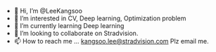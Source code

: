 - 👋 Hi, I’m @LeeKangsoo
- 👀 I’m interested in CV, Deep learning, Optimization problem
- 🌱 I’m currently learning Deep learning
- 💞️ I’m looking to collaborate on Stradvision.
- 📫 How to reach me ... kangsoo.lee@stradvision.com Plz email me.

<!---
LeeKangsoo/LeeKangsoo is a ✨ special ✨ repository because its `README.md` (this file) appears on your GitHub profile.
You can click the Preview link to take a look at your changes.
--->
